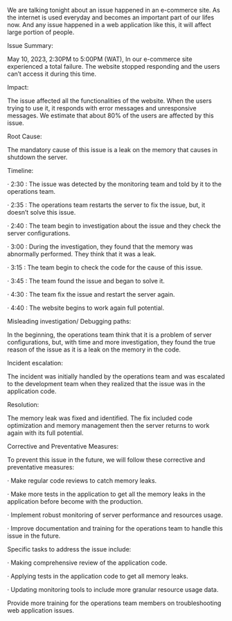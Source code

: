 We are talking tonight about an issue happened in an e-commerce site. As the internet is used everyday and becomes an important part of our lifes now. And any issue happened in a web application like this, it will affect large portion of people.


Issue Summary:

May 10, 2023, 2:30PM to 5:00PM (WAT), In our e-commerce site experienced a total failure. The website stopped responding and the users can’t access it during this time.

Impact:

The issue affected all the functionalities of the website. When the users trying to use it, it responds with error messages and unresponsive messages. We estimate that about 80% of the users are affected by this issue.

Root Cause:

The mandatory cause of this issue is a leak on the memory that causes in shutdown the server.

Timeline:

· 2:30 : The issue was detected by the monitoring team and told by it to the operations team.

· 2:35 : The operations team restarts the server to fix the issue, but, it doesn’t solve this issue.

· 2:40 : The team begin to investigation about the issue and they check the server configurations.

· 3:00 : During the investigation, they found that the memory was abnormally performed. They think that it was a leak.

· 3:15 : The team begin to check the code for the cause of this issue.

· 3:45 : The team found the issue and began to solve it.

· 4:30 : The team fix the issue and restart the server again.

· 4:40 : The website begins to work again full potential.

Misleading investigation/ Debugging paths:

In the beginning, the operations team think that it is a problem of server configurations, but, with time and more investigation, they found the true reason of the issue as it is a leak on the memory in the code.

Incident escalation:

The incident was initially handled by the operations team and was escalated to the development team when they realized that the issue was in the application code.

Resolution:

The memory leak was fixed and identified. The fix included code optimization and memory management then the server returns to work again with its full potential.

Corrective and Preventative Measures:

To prevent this issue in the future, we will follow these corrective and preventative measures:

· Make regular code reviews to catch memory leaks.

· Make more tests in the application to get all the memory leaks in the application before become with the production.

· Implement robust monitoring of server performance and resources usage.

· Improve documentation and training for the operations team to handle this issue in the future.

Specific tasks to address the issue include:

· Making comprehensive review of the application code.

· Applying tests in the application code to get all memory leaks.

· Updating monitoring tools to include more granular resource usage data.

Provide more training for the operations team members on troubleshooting web application issues.
